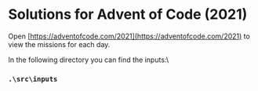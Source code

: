 # Solutions for Advent of Code (2021)

Open [https://adventofcode.com/2021](https://adventofcode.com/2021) to view the missions for each day.

In the following directory you can find the inputs:\
### `.\src\inputs`
